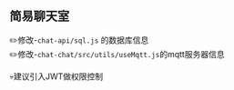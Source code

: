 ## 简易聊天室

✏️修改-`chat-api/sql.js` 的数据库信息  
✏️修改-`chat-chat/src/utils/useMqtt.js`的mqtt服务器信息  

💀建议引入JWT做权限控制
